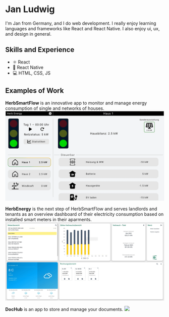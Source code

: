 # Jan Ludwig
I'm Jan from Germany, and I do web development. I really enjoy learning languages and frameworks like React and React Native. I also enjoy ui, ux, and design in general. 

## Skills and Experience
* ⚛ React
* 📱 React Native
* 💻 HTML, CSS, JS

## Examples of Work
**HerbSmartFlow** is an innovative app to monitor and manage energy consumption of single and networks of houses.
<img src="https://github.com/LudenFlex/LudenFlex/blob/main/Komplette_UbersichtHerbXMas.webp?raw=true" width="768"/>



**HerbEnergy** is the next step of HerbSmartFlow and serves landlords and tenants as an overview dashboard of their electricity consumption based on installed smart meters in their aparments.
<img src="https://github.com/LudenFlex/LudenFlex/blob/main/Ubersicht_AllgemeinHerbEnergy.webp?raw=true" width="768"/>



**DocHub** is an app to store and manage your documents.
<img src="https://github.com/LudenFlex/LudenFlex/blob/main/dochubübersicht.webp?raw=true" width="768"/>

